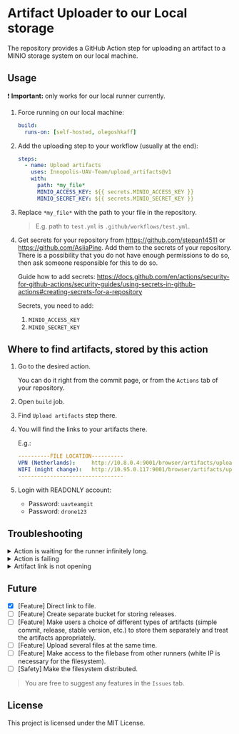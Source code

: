 # Artifact Uploader to our Local storage

The repository provides a GitHub Action step for uploading an artifact to a MINIO storage system on our local machine.

## Usage

:exclamation: **Important:** only works for our local runner currently.

1) Force running on our local machine:
    ```yaml
    build:
      runs-on: [self-hosted, olegoshkaff]
    ```
2) Add the uploading step to your workflow (usually at the end):
    ```yaml
    steps:
      - name: Upload artifacts
        uses: Innopolis-UAV-Team/upload_artifacts@v1
        with:
          path: *my_file*
          MINIO_ACCESS_KEY: ${{ secrets.MINIO_ACCESS_KEY }}
          MINIO_SECRET_KEY: ${{ secrets.MINIO_SECRET_KEY }}
    ```
3) Replace `*my_file*` with the path to your file in the repository.
    > E.g. path to `test.yml` is `.github/workflows/test.yml`.
4) Get secrets for your repository from https://github.com/stepan14511 or https://github.com/AsiiaPine. Add them to the secrets of your repository. There is a possibility that you do not have enough permissions to do so, then ask someone responsible for this to do so.

    Guide how to add secrets: https://docs.github.com/en/actions/security-for-github-actions/security-guides/using-secrets-in-github-actions#creating-secrets-for-a-repository

    Secrets, you need to add:
    1) `MINIO_ACCESS_KEY`
    2) `MINIO_SECRET_KEY`

## Where to find artifacts, stored by this action

1) Go to the desired action.  

    You can do it right from the commit page, or from the `Actions` tab of your repository.

2) Open `build` job.
3) Find `Upload artifacts` step there.
4) You will find the links to your artifacts there.

    E.g.:
    ```yaml
    ----------FILE LOCATION----------
    VPN (Netherlands):     http://10.8.0.4:9001/browser/artifacts/upload_artifacts...
    WIFI (might change):   http://10.95.0.117:9001/browser/artifacts/upload_artifacts...
    ---------------------------------
    ```
5) Login with READONLY account:
    - Password: `uavteamgit`
    - Password: `drone123`

## Troubleshooting
<details>
<summary>Action is waiting for the runner infinitely long.</summary>

1) Call https://github.com/stepan14511 or https://github.com/AsiiaPine and tell them about the problem.

</details>

<details>
<summary>Action is failing</summary>

1) Check the logs there and ensure that the problem is not on your side.
2) Open an Issue and wait for the help.

</details>

<details>
<summary>Artifact link is not opening</summary>

1) Try the second link.
2) Check that you are connected to the `drone` or `drone_5G`.
3) Or check that you are connected to our VPN (`OpenVPN from Netherlands`, not any sort of Wireshark).
4) Ask https://github.com/stepan14511 or https://github.com/AsiiaPine if IP you have in the link is correct. If not, replace it with the correct one.
5) Open an Issue and wait for the help.
</details>

## Future

- [x] [Feature] Direct link to file.
- [ ] [Feature] Create separate bucket for storing releases.
- [ ] [Feature] Make users a choice of different types of artifacts (simple commit, release, stable version, etc.) to store them separately and treat the artifacts appropriately.
- [ ] [Feature] Upload several files at the same time.
- [ ] [Feature] Make access to the filebase from other runners (white IP is necessary for the filesystem).
- [ ] [Safety] Make the filesystem distributed.

> You are free to suggest any features in the `Issues` tab.
## License

This project is licensed under the MIT License.
